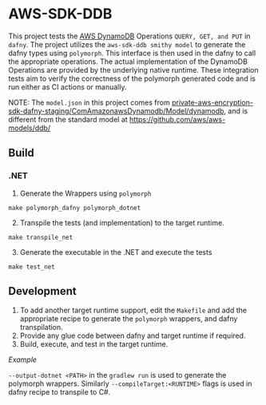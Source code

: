 # AWS-SDK-DDB

This project tests the [AWS DynamoDB](https://aws.amazon.com/dynamodb/) Operations `QUERY, GET, and PUT` in `dafny`. The project utilizes the `aws-sdk-ddb smithy model` to generate the dafny types using `polymorph`. This interface is then used in the dafny to call the appropriate operations. The actual implementation of the DynamoDB Operations are provided by the underlying native runtime. These integration tests aim to verify the correctness of the polymorph generated code and is run either as CI actions or manually.

NOTE: The `model.json` in this project comes from [private-aws-encryption-sdk-dafny-staging/ComAmazonawsDynamodb/Model/dynamodb](https://github.com/aws/private-aws-encryption-sdk-dafny-staging/tree/v4-seperate-modules/ComAmazonawsDynamodb/Model/dynamodb), and is different from the standard model at https://github.com/aws/aws-models/ddb/

## Build
### .NET
1. Generate the Wrappers using `polymorph`
```
make polymorph_dafny polymorph_dotnet
```

2. Transpile the tests (and implementation) to the target runtime.
```
make transpile_net
```

3. Generate the executable in the .NET and execute the tests
```
make test_net
```

## Development
1. To add another target runtime support, edit the `Makefile` and add the appropriate recipe to generate the `polymorph` wrappers, and dafny transpilation.
2. Provide any glue code between dafny and target runtime if required.
3. Build, execute, and test in the target runtime.

*Example*

`--output-dotnet <PATH>` in the `gradlew run` is used to generate the polymorph wrappers. Similarly `--compileTarget:<RUNTIME>` flags is used in dafny recipe to transpile to C#.